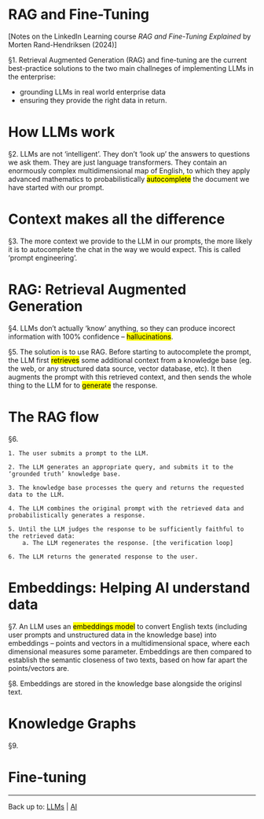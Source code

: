 # RAG and Fine-Tuning

[Notes on the LinkedIn Learning course *RAG and Fine-Tuning Explained* by Morten Rand-Hendriksen (2024)]

§1. Retrieval Augmented Generation (RAG) and fine-tuning are the current best-practice solutions to the two main challneges of implementing LLMs in the enterprise:
- grounding LLMs in real world enterprise data
- ensuring they provide the right data in return.

# How LLMs work

§2. LLMs are not ‘intelligent’. They don’t ‘look up’ the answers to questions we ask them. They are just language transformers. They contain an enormously complex multidimensional map of English, to which they apply advanced mathematics to probabilistically <mark>autocomplete</mark> the document we have started with our prompt. 

# Context makes all the difference

§3. The more context we provide to the LLM in our prompts, the more likely it is to autocomplete the chat in the way we would expect. This is called ‘prompt engineering’.

# RAG: Retrieval Augmented Generation

§4. LLMs don’t actually ‘know’ anything, so they can produce incorect information with 100% confidence – <mark>hallucinations</mark>.

§5. The solution is to use RAG. Before starting to autocomplete the prompt, the LLM first <mark>retrieves</mark> some additional context from a knowledge base (eg. the web, or any structured data source, vector database, etc). It then augments the prompt with this retrieved context, and then sends the whole thing to the LLM for to <mark>generate</mark> the response.

# The RAG flow

§6. 
```
1. The user submits a prompt to the LLM.

2. The LLM generates an appropriate query, and submits it to the ‘grounded truth’ knowledge base.

3. The knowledge base processes the query and returns the requested data to the LLM.

4. The LLM combines the original prompt with the retrieved data and probabilistically generates a response.

5. Until the LLM judges the response to be sufficiently faithful to the retrieved data:
    a. The LLM regenerates the response. [the verification loop]

6. The LLM returns the generated response to the user.
```

# Embeddings: Helping AI understand data

§7. An LLM uses an <mark>embeddings model</mark> to convert English texts (including user prompts and unstructured data in the knowledge base) into embeddings – points and vectors in a multidimensional space, where each dimensional measures some parameter. Embeddings are then compared to establish the semantic closeness of two texts, based on how far apart the points/vectors are.

§8. Embeddings are stored in the knowledge base alongside the originsl text.

# Knowledge Graphs

§9. 

# Fine-tuning

----

Back up to: [LLMs](index.md) | [AI](../index.md)
